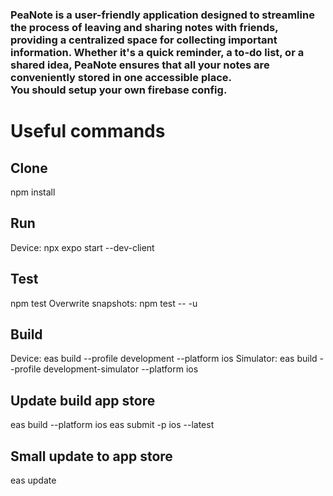 ### PeaNote is a user-friendly application designed to streamline the process of leaving and sharing notes with friends, providing a centralized space for collecting important information. Whether it's a quick reminder, a to-do list, or a shared idea, PeaNote ensures that all your notes are conveniently stored in one accessible place. </br> You should setup your own firebase config.


# Useful commands
## Clone
npm install</br>

## Run
Device: npx expo start --dev-client

## Test
npm test
Overwrite snapshots: npm test -- -u

## Build
Device: eas build --profile development --platform ios
Simulator: eas build --profile development-simulator --platform ios

## Update build app store
eas build --platform ios
eas submit -p ios --latest

## Small update to app store
eas update
